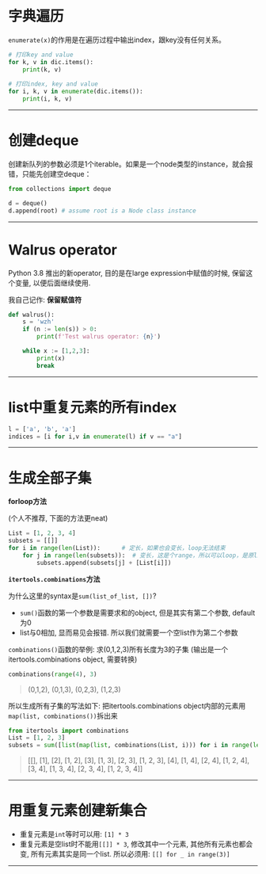 # 字典遍历

`enumerate(x)`的作用是在遍历过程中输出index，跟key没有任何关系。

```python
# 打印key and value
for k, v in dic.items():
    print(k, v)
    
# 打印index, key and value
for i, k, v in enumerate(dic.items()):
    print(i, k, v)
```

---

# 创建deque

创建新队列的参数必须是1个iterable。如果是一个node类型的instance，就会报错，只能先创建空deque：

```python
from collections import deque

d = deque()
d.append(root) # assume root is a Node class instance
```

---

# Walrus operator

Python 3.8 推出的新operator, 目的是在large expression中赋值的时候, 保留这个变量, 以便后面继续使用.

我自己记作: **保留赋值符**

```python
def walrus():
    s = 'wzh'
    if (n := len(s)) > 0:
        print(f'Test walrus operator: {n}')

    while x := [1,2,3]:
        print(x)
        break
```

---

# list中重复元素的所有index

```python
l = ['a', 'b', 'a']
indices = [i for i,v in enumerate(l) if v == "a"]
```

---

# 生成全部子集



**forloop方法**

(个人不推荐, 下面的方法更neat)

```python
List = [1, 2, 3, 4]
subsets = [[]]
for i in range(len(List)):     	# 定长，如果也会变长，loop无法结束
    for j in range(len(subsets)):  # 变长，这是个range，所以可以loop，是原list就不行
        subsets.append(subsets[j] + [List[i]])
```



**`itertools.combinations`方法**

为什么这里的syntax是`sum(list_of_list, [])`?

-   `sum()`函数的第一个参数是需要求和的object, 但是其实有第二个参数, default为0
-   list与0相加, 显而易见会报错. 所以我们就需要一个空list作为第二个参数

`combinations()`函数的举例: 求(0,1,2,3)所有长度为3的子集 (输出是一个itertools.combinations object, 需要转换)

```python
combinations(range(4), 3)
```

>   (0,1,2), (0,1,3), (0,2,3), (1,2,3)

所以生成所有子集的写法如下: 把itertools.combinations object内部的元素用`map(list, combinations())`拆出来

```python
from itertools import combinations
List = [1, 2, 3]
subsets = sum([list(map(list, combinations(List, i))) for i in range(len(List) + 1)], []) 
```

>   [[], [1], [2], [1, 2], [3], [1, 3], [2, 3], [1, 2, 3], [4], [1, 4], [2, 4], [1, 2, 4], [3, 4], [1, 3, 4], [2, 3, 4], [1, 2, 3, 4]]

---

# 用重复元素创建新集合

-   重复元素是`int`等时可以用: `[1] * 3`
-   重复元素是空list时不能用`[[]] * 3`, 修改其中一个元素, 其他所有元素也都会变, 所有元素其实是同一个list. 所以必须用: `[[] for _ in range(3)]`

---
